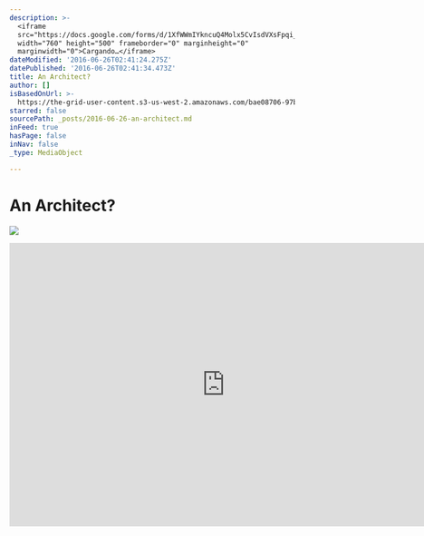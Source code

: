 ```yaml
---
description: >-
  <iframe
  src="https://docs.google.com/forms/d/1XfWWmIYkncuQ4Molx5CvIsdVXsFpqi_M3T5ZYHDXg98/viewform?embedded=true"
  width="760" height="500" frameborder="0" marginheight="0"
  marginwidth="0">Cargando…</iframe>
dateModified: '2016-06-26T02:41:24.275Z'
datePublished: '2016-06-26T02:41:34.473Z'
title: An Architect?
author: []
isBasedOnUrl: >-
  https://the-grid-user-content.s3-us-west-2.amazonaws.com/bae08706-97b7-4440-ac9b-3fdec1fc1674.jpg
starred: false
sourcePath: _posts/2016-06-26-an-architect.md
inFeed: true
hasPage: false
inNav: false
_type: MediaObject

---
```

# An Architect?
![](https://the-grid-user-content.s3-us-west-2.amazonaws.com/bae08706-97b7-4440-ac9b-3fdec1fc1674.jpg)

<iframe src="https://docs.google.com/forms/d/1XfWWmIYkncuQ4Molx5CvIsdVXsFpqi\_M3T5ZYHDXg98/viewform?embedded=true" width="760" height="500" frameborder="0" marginheight="0" marginwidth="0"\>Cargando...</iframe\>